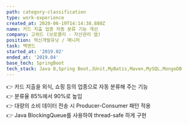 ```yaml
---
path: category-classification
type: work-experience
created_at: 2020-06-19T14:14:38.880Z
name: 카드 지출 업종 자동 분류 기능 개선
company: 고위드 (브로콜리 - 자산관리 앱)
position: 혁신개발유닛 / 매니저
task: 백엔드
started_at: '2019.02'
ended_at: '2019.04'
base_tech: SpringBoot
tech_stack: Java 8,Spring Boot,JUnit,MyBatis,Maven,MySQL,MongoDB
---
```


👉 카드 지출을 외식, 쇼핑 등의 업종으로 자동 분류해 주는 기능<br/>
👉 분류율 85%에서 90%로 높임<br/>
👉 대량의 소비 데이터 전송 시 Producer-Consumer 패턴 적용<br/>
👉 Java BlockingQueue를 사용하여 thread-safe 하게 구현
